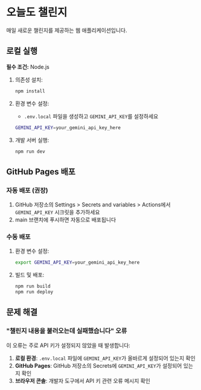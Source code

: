 # 오늘도 챌린지

매일 새로운 챌린지를 제공하는 웹 애플리케이션입니다.

## 로컬 실행

**필수 조건:** Node.js

1. 의존성 설치:
   ```bash
   npm install
   ```

2. 환경 변수 설정:
   - `.env.local` 파일을 생성하고 `GEMINI_API_KEY`를 설정하세요
   ```bash
   GEMINI_API_KEY=your_gemini_api_key_here
   ```

3. 개발 서버 실행:
   ```bash
   npm run dev
   ```

## GitHub Pages 배포

### 자동 배포 (권장)

1. GitHub 저장소의 Settings > Secrets and variables > Actions에서 `GEMINI_API_KEY` 시크릿을 추가하세요
2. main 브랜치에 푸시하면 자동으로 배포됩니다

### 수동 배포

1. 환경 변수 설정:
   ```bash
   export GEMINI_API_KEY=your_gemini_api_key_here
   ```

2. 빌드 및 배포:
   ```bash
   npm run build
   npm run deploy
   ```

## 문제 해결

### "챌린지 내용을 불러오는데 실패했습니다" 오류

이 오류는 주로 API 키가 설정되지 않았을 때 발생합니다:

1. **로컬 환경**: `.env.local` 파일에 `GEMINI_API_KEY`가 올바르게 설정되어 있는지 확인
2. **GitHub Pages**: GitHub 저장소의 Secrets에 `GEMINI_API_KEY`가 설정되어 있는지 확인
3. **브라우저 콘솔**: 개발자 도구에서 API 키 관련 오류 메시지 확인
